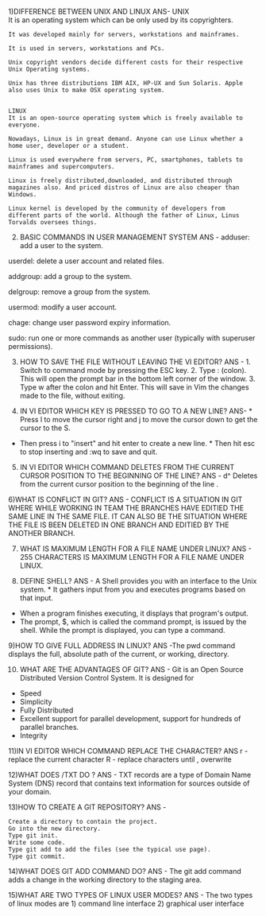 1)DIFFERENCE BETWEEN UNIX AND LINUX
ANS-
	UNIX       
	It is an operating system which can be only used by its copyrighters.
	
	It was developed mainly for servers, workstations and mainframes.
	
	It is used in servers, workstations and PCs.
	
	Unix copyright vendors decide different costs for their respective Unix Operating systems.
	
	Unix has three distributions IBM AIX, HP-UX and Sun Solaris. Apple also uses Unix to make OSX operating system.
	
	
	LINUX
	It is an open-source operating system which is freely available to everyone.
	
	Nowadays, Linux is in great demand. Anyone can use Linux whether a home user, developer or a student.
	
	Linux is used everywhere from servers, PC, smartphones, tablets to mainframes and supercomputers.
	
	Linux is freely distributed,downloaded, and distributed through magazines also. And priced distros of Linux are also cheaper than Windows.
	
	Linux kernel is developed by the community of developers from different parts of the world. Although the father of Linux, Linus Torvalds oversees things.
	
	
	
	
2) BASIC COMMANDS IN USER MANAGEMENT SYSTEM
ANS -
adduser: add a user to the system.

userdel: delete a user account and related files.

addgroup: add a group to the system.

delgroup: remove a group from the system.

usermod: modify a user account.

chage: change user password expiry information.

sudo: run one or more commands as another user (typically with superuser permissions).
      
      
      
3) HOW TO SAVE THE FILE WITHOUT LEAVING THE VI EDITOR?
ANS - 1. Switch to command mode by pressing the ESC key.
      2. Type : (colon). This will open the prompt bar in the bottom left corner of the window.
      3. Type w after the colon and hit Enter. This will save in Vim the changes made to the file, without exiting.
      
      
   
4) IN VI EDITOR WHICH KEY IS PRESSED TO GO TO A NEW LINE?
ANS- * Press l to move the cursor right and j to move the cursor down to get the cursor to the S. 
* Then press i to "insert" and hit enter to create a new line.  * Then hit esc to stop inserting and :wq to save and quit. 



5)  IN VI EDITOR WHICH COMMAND DELETES FROM  THE CURRENT CURSOR POSITION TO THE BEGINNING  OF THE LINE?
ANS - d^ Deletes from the current cursor position to the beginning of the line  .



6)WHAT IS CONFLICT IN GIT?
ANS - CONFLICT IS A SITUATION IN GIT WHERE WHILE WORKING IN TEAM THE BRANCHES HAVE EDITIED THE SAME LINE IN THE SAME FILE.
     IT CAN ALSO BE THE SITUATION WHERE THE FILE IS BEEN DELETED IN ONE BRANCH AND EDITIED BY THE ANOTHER BRANCH.
     
     
     
7) WHAT IS MAXIMUM LENGTH FOR A FILE NAME UNDER LINUX?
ANS - 255 CHARACTERS IS MAXIMUM LENGTH FOR A FILE NAME UNDER LINUX.
   
   
   
8) DEFINE SHELL?
ANS -  A Shell provides you with an interface to the Unix system. * It gathers input from you and executes programs based on that input.
* When a program finishes executing, it displays that program's output. 
* The prompt, $, which is called the command prompt, is issued by the shell. While the prompt is displayed, you can type a command.



9)HOW TO GIVE FULL ADDRESS IN LINUX?
ANS -The pwd command displays the full, absolute path of the current, or working, directory.  



10) WHAT ARE THE ADVANTAGES OF GIT?
ANS -  Git is an Open Source Distributed Version Control System. It is designed for
* Speed
* Simplicity
* Fully Distributed
* Excellent support for parallel development, support for hundreds of parallel branches.
* Integrity



11)IN VI EDITOR WHICH COMMAND REPLACE THE CHARACTER?
ANS  r - replace the current character
R - replace characters until <ESC>, overwrite



12)WHAT DOES /TXT DO ?
ANS  - TXT records are a type of Domain Name System (DNS) record that contains text information for sources outside of your domain. 



13)HOW TO CREATE A GIT REPOSITORY?
ANS - 

    Create a directory to contain the project.
    Go into the new directory.
    Type git init.
    Write some code.
    Type git add to add the files (see the typical use page).
    Type git commit.



14)WHAT DOES GIT ADD COMMAND DO?
ANS - The git add command adds a change in the working directory to the staging area. 



15)WHAT ARE TWO TYPES OF LINUX USER MODES?
ANS - The two types of linux modes are
      1) command line interface 
      2) graphical user interface

